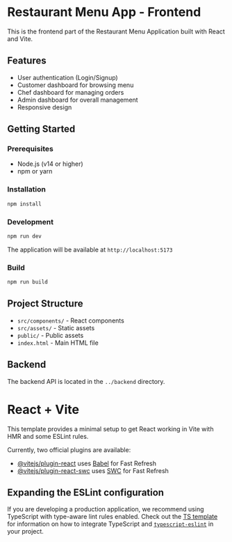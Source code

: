 # Restaurant Menu App - Frontend

This is the frontend part of the Restaurant Menu Application built with React and Vite.

## Features
- User authentication (Login/Signup)
- Customer dashboard for browsing menu
- Chef dashboard for managing orders
- Admin dashboard for overall management
- Responsive design

## Getting Started

### Prerequisites
- Node.js (v14 or higher)
- npm or yarn

### Installation
```bash
npm install
```

### Development
```bash
npm run dev
```

The application will be available at `http://localhost:5173`

### Build
```bash
npm run build
```

## Project Structure
- `src/components/` - React components
- `src/assets/` - Static assets
- `public/` - Public assets
- `index.html` - Main HTML file

## Backend
The backend API is located in the `../backend` directory.

# React + Vite

This template provides a minimal setup to get React working in Vite with HMR and some ESLint rules.

Currently, two official plugins are available:

- [@vitejs/plugin-react](https://github.com/vitejs/vite-plugin-react/blob/main/packages/plugin-react) uses [Babel](https://babeljs.io/) for Fast Refresh
- [@vitejs/plugin-react-swc](https://github.com/vitejs/vite-plugin-react/blob/main/packages/plugin-react-swc) uses [SWC](https://swc.rs/) for Fast Refresh

## Expanding the ESLint configuration

If you are developing a production application, we recommend using TypeScript with type-aware lint rules enabled. Check out the [TS template](https://github.com/vitejs/vite/tree/main/packages/create-vite/template-react-ts) for information on how to integrate TypeScript and [`typescript-eslint`](https://typescript-eslint.io) in your project.
